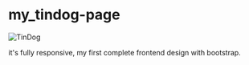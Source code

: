 # my_tindog-page
![TinDog](https://user-images.githubusercontent.com/61970640/118324182-4ddee900-b51f-11eb-9f89-a2a49dff5044.png)

it's fully responsive, my first complete frontend design with bootstrap.
